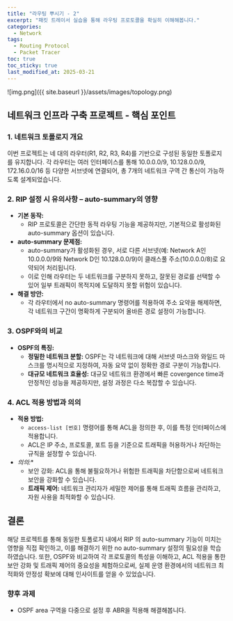 ```yaml
---
title: "라우팅 뿌시기 - 2"
excerpt: "패킷 트레이서 실습을 통해 라우팅 프로토콜을 확실히 이해해봅니다."
categories:
  - Network
tags:
  - Routing Protocol
  - Packet Tracer
toc: true
toc_sticky: true
last_modified_at: 2025-03-21
---
```


![img.png]({{ site.baseurl }}/assets/images/topology.png)

## 네트워크 인프라 구축 프로젝트 - 핵심 포인트

### 1. 네트워크 토폴로지 개요

이번 프로젝트는 네 대의 라우터(R1, R2, R3, R4)를 기반으로 구성된 동일한 토폴로지를 유지합니다.
각 라우터는 여러 인터페이스를 통해 10.0.0.0/9, 10.128.0.0/9, 172.16.0.0/16 등 다양한 서브넷에 연결되어,
총 7개의 네트워크 구역 간 통신이 가능하도록 설계되었습니다.

### 2. RIP 설정 시 유의사항 – auto-summary의 영향

- **기본 동작:**
  - RIP 프로토콜은 간단한 동적 라우팅 기능을 제공하지만, 기본적으로 활성화된 auto-summary 옵션이 있습니다.
- **auto-summary 문제점:**
  - auto-summary가 활성화된 경우, 서로 다른 서브넷(예: Network A인 10.0.0.0/9와 Network D인 10.128.0.0/9)이 클래스풀 주소(10.0.0.0/8)로 요약되어 처리됩니다.
  - 이로 인해 라우터는 두 네트워크를 구분하지 못하고, 잘못된 경로를 선택할 수 있어 일부 트래픽이 목적지에 도달하지 못할 위험이 있습니다.
- **해결 방안:**
  - 각 라우터에서 no auto-summary 명령어를 적용하여 주소 요약을 해제하면, 각 네트워크 구간이 명확하게 구분되어 올바른 경로 설정이 가능합니다.

### 3. OSPF와의 비교

- **OSPF의 특징:**
  - **정밀한 네트워크 분할:** OSPF는 각 네트워크에 대해 서브넷 마스크와 와일드 마스크를 명시적으로 지정하여, 자동 요약 없이 정확한 경로 구분이 가능합니다.
  - **대규모 네트워크 효율성:** 대규모 네트워크 환경에서 빠른 covergence time과 안정적인 성능을 제공하지만, 설정 과정은 다소 복잡할 수 있습니다.

### 4. ACL 적용 방법과 의의

- **적용 방법:**
  - `access-list [번호]` 명령어를 통해 ACL을 정의한 후, 이를 특정 인터페이스에 적용합니다.
  - ACL은 IP 주소, 프로토콜, 포트 등을 기준으로 트래픽을 허용하거나 차단하는 규칙을 설정할 수 있습니다.
- *의의:**
  - 보안 강화: ACL을 통해 불필요하거나 위험한 트래픽을 차단함으로써 네트워크 보안을 강화할 수 있습니다.
  - **트래픽 제어:** 네트워크 관리자가 세밀한 제어를 통해 트래픽 흐름을 관리하고, 자원 사용을 최적화할 수 있습니다.

## 결론

해당 프로젝트를 통해 동일한 토폴로지 내에서 RIP 의 auto-summary 기능이 미치는 영향을 직접 확인하고, 
이를 해결하기 위한 no auto-summary 설정의 필요성을 학습하였습니다. 
또한, OSPF와 비교하여 각 프로토콜의 특성을 이해하고, ACL 적용을 통한 보안 강화 및 트래픽 제어의 중요성을 체험하으로써,
실제 운영 환경에서의 네트워크 최적화와 안정성 확보에 대해 인사이트를 얻을 수 있었습니다.

### 향후 과제

- OSPF area 구역을 다중으로 설정 후 ABR을 적용해 해결해봅니다.